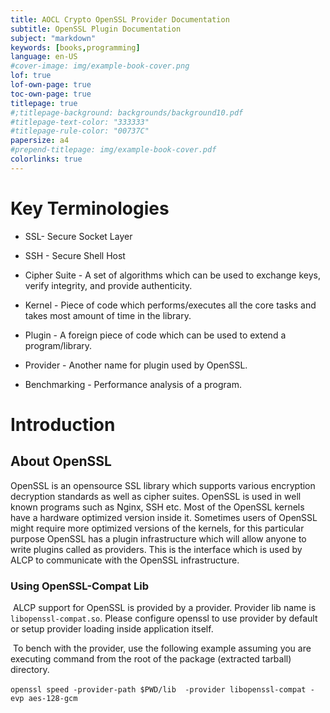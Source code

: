 ```yaml
---
title: AOCL Crypto OpenSSL Provider Documentation
subtitle: OpenSSL Plugin Documentation
subject: "markdown"
keywords: [books,programming]
language: en-US
#cover-image: img/example-book-cover.png
lof: true
lof-own-page: true
toc-own-page: true
titlepage: true
#;titlepage-background: backgrounds/background10.pdf
#titlepage-text-color: "333333"
#titlepage-rule-color: "00737C"
papersize: a4
#prepend-titlepage: img/example-book-cover.pdf
colorlinks: true
---
```


# Key Terminologies

* SSL- Secure Socket Layer

* SSH - Secure Shell Host

* Cipher Suite - A set of algorithms which can be used to exchange keys, verify integrity, and provide authenticity.

* Kernel - Piece of code which performs/executes all the core tasks and takes most amount of time in the library.
* Plugin - A foreign piece of code which can be used to extend a program/library.
* Provider - Another name for plugin used by OpenSSL.
* Benchmarking - Performance analysis of a program.





# Introduction

## About OpenSSL

OpenSSL is an opensource SSL library which supports various encryption decryption standards as well as cipher suites. OpenSSL is used in well known programs such as Nginx, SSH etc. Most of the OpenSSL kernels have a hardware optimized version inside it. 
Sometimes users of OpenSSL might require more optimized versions of the kernels, for this particular purpose OpenSSL has a plugin infrastructure which will allow anyone to write plugins called as providers. This is the interface which is used by ALCP to communicate with the OpenSSL infrastructure. 

### Using OpenSSL-Compat Lib

​	ALCP support for OpenSSL is provided by a provider. Provider lib name is ```libopenssl-compat.so```.  Please configure openssl to use provider by default or setup provider loading inside application itself.

​	To bench with the provider, use the following example assuming you are executing command from the root of the package (extracted tarball) directory.

​	```openssl speed -provider-path $PWD/lib  -provider libopenssl-compat -evp aes-128-gcm```
